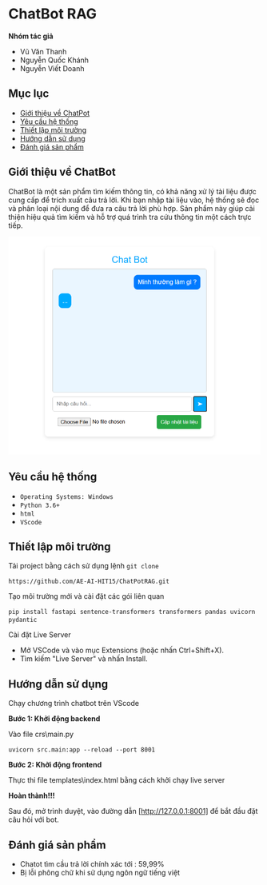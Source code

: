 # ChatBot RAG

**Nhóm tác giả**
- Vũ Văn Thanh
- Nguyễn Quốc Khánh
- Nguyễn Viết Doanh

## Mục lục

* [Giới thiệu về ChatPot](#Giới-thiệu-về-ChatPot)
* [Yêu cầu hệ thống](#yêu-cầu-hệ-thống)
* [Thiết lập môi trường](#thiết-lập-môi-trường)
* [Hướng dẫn sử dụng](#hướng-dẫn-sử-dụng)
* [Đánh giá sản phẩm](#Đánh-giá-sản-phẩm)

## Giới thiệu về ChatBot 

ChatBot là một sản phẩm tìm kiếm thông tin, có khả năng xử lý tài liệu được cung cấp để trích xuất câu trả lời. Khi bạn nhập tài liệu vào, hệ thống sẽ đọc và phân loại nội dung để đưa ra câu trả lời phù hợp. Sản phẩm này giúp cải thiện hiệu quả tìm kiếm và hỗ trợ quá trình tra cứu thông tin một cách trực tiếp.

![](images/Chatlog.png)

## Yêu cầu hệ thống

* `Operating Systems: Windows`
* `Python 3.6+`
* `html`
* `VScode` 

## Thiết lập môi trường

Tải project bằng cách sử dụng lệnh `git clone`

```
https://github.com/AE-AI-HIT15/ChatPotRAG.git
```

Tạo môi trường mới và cài đặt các gói liên quan

```
pip install fastapi sentence-transformers transformers pandas uvicorn pydantic
```

Cài đặt Live Server 

* Mở VSCode và vào mục Extensions (hoặc nhấn Ctrl+Shift+X).
* Tìm kiếm "Live Server" và nhấn Install.

## Hướng dẫn sử dụng

Chạy chương trình chatbot trên VScode

**Bước 1: Khởi động backend**

Vào file crs\main.py

```
uvicorn src.main:app --reload --port 8001
```

**Bước 2: Khởi động frontend**

Thực thi file templates\index.html bằng cách khởi chạy live server

**Hoàn thành!!!**

Sau đó, mở trình duyệt, vào đường dẫn [http://127.0.0.1:8001] để bắt đầu đặt câu hỏi với bot.

## Đánh giá sản phẩm

* Chatot tìm cầu trả lời chính xác tới : 59,99% 
* Bị lỗi phông chữ khi sử dụng ngôn ngữ tiếng việt

